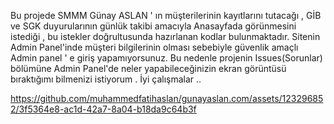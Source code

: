 Bu projede SMMM Günay ASLAN ' ın müşterilerinin kayıtlarını tutacağı , GİB ve SGK duyurularının günlük takibi amacıyla Anasayfada görünmesini istediği , bu istekler doğrultusunda hazırlanan kodlar bulunmaktadır. 
Sitenin Admin Panel'inde müşteri bilgilerinin olması sebebiyle güvenlik amaçlı Admin panel ' e giriş yapamıyorsunuz. Bu nedenle projenin Issues(Sorunlar) bölümüne Admin Panel'de neler yapabileceğinizin ekran görüntüsü bıraktığımı bilmenizi istiyorum . İyi çalışmalar ..

https://github.com/muhammedfatihaslan/gunayaslan.com/assets/123296852/3f5364e8-ac1d-42a7-8a04-b18da9c64b3f
